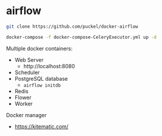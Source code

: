 # airflow
```bash
git clone https://github.com/puckel/docker-airflow

docker-compose -f docker-compose-CeleryExecutor.yml up -d
```
Multiple docker containers: 

- Web Server 
  - http://localhost:8080 
- Scheduler 
- PostgreSQL database
  - ```airflow initdb```
- Redis
- Flower
- Worker


Docker manager
- https://kitematic.com/
